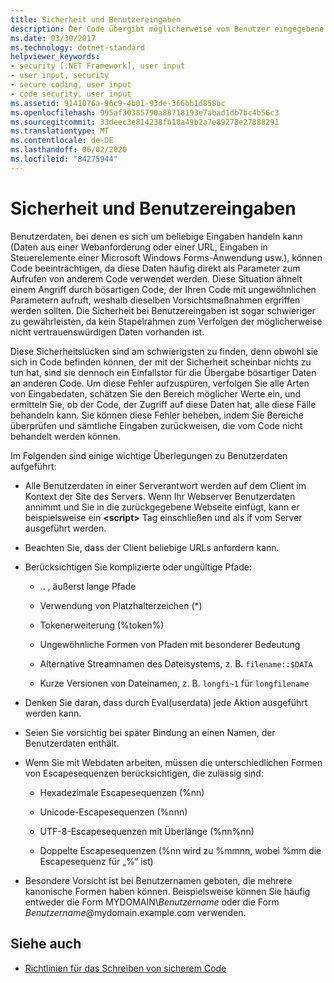 ```yaml
---
title: Sicherheit und Benutzereingaben
description: Der Code übergibt möglicherweise vom Benutzer eingegebene Daten als Parameter an anderen Code, was sich auf die Sicherheit auswirken kann. Sie können Bereichs Überprüfungen durchführen, um problematische Eingaben abzulehnen.
ms.date: 03/30/2017
ms.technology: dotnet-standard
helpviewer_keywords:
- security [.NET Framework], user input
- user input, security
- secure coding, user input
- code security, user input
ms.assetid: 9141076a-96c9-4b01-93de-366bb1d858bc
ms.openlocfilehash: 995af30385790a88718193e7abad1db7bc4b56c3
ms.sourcegitcommit: 33deec3e814238fb18a49b2a7e89278e27888291
ms.translationtype: MT
ms.contentlocale: de-DE
ms.lasthandoff: 06/02/2020
ms.locfileid: "84275944"
---
```

# <a name="security-and-user-input"></a>Sicherheit und Benutzereingaben

Benutzerdaten, bei denen es sich um beliebige Eingaben handeln kann (Daten aus einer Webanforderung oder einer URL, Eingaben in Steuerelemente einer Microsoft Windows Forms-Anwendung usw.), können Code beeinträchtigen, da diese Daten häufig direkt als Parameter zum Aufrufen von anderem Code verwendet werden. Diese Situation ähnelt einem Angriff durch bösartigen Code, der Ihren Code mit ungewöhnlichen Parametern aufruft, weshalb dieselben Vorsichtsmaßnahmen ergriffen werden sollten. Die Sicherheit bei Benutzereingaben ist sogar schwieriger zu gewährleisten, da kein Stapelrahmen zum Verfolgen der möglicherweise nicht vertrauenswürdigen Daten vorhanden ist.

Diese Sicherheitslücken sind am schwierigsten zu finden, denn obwohl sie sich in Code befinden können, der mit der Sicherheit scheinbar nichts zu tun hat, sind sie dennoch ein Einfallstor für die Übergabe bösartiger Daten an anderen Code. Um diese Fehler aufzuspüren, verfolgen Sie alle Arten von Eingabedaten, schätzen Sie den Bereich möglicher Werte ein, und ermitteln Sie, ob der Code, der Zugriff auf diese Daten hat, alle diese Fälle behandeln kann. Sie können diese Fehler beheben, indem Sie Bereiche überprüfen und sämtliche Eingaben zurückweisen, die vom Code nicht behandelt werden können.

Im Folgenden sind einige wichtige Überlegungen zu Benutzerdaten aufgeführt:

- Alle Benutzerdaten in einer Serverantwort werden auf dem Client im Kontext der Site des Servers. Wenn Ihr Webserver Benutzerdaten annimmt und Sie in die zurückgegebene Webseite einfügt, kann er beispielsweise ein **\<script>** Tag einschließen und als if vom Server ausgeführt werden.

- Beachten Sie, dass der Client beliebige URLs anfordern kann.

- Berücksichtigen Sie komplizierte oder ungültige Pfade:

  - .. \, äußerst lange Pfade

  - Verwendung von Platzhalterzeichen (*)

  - Tokenerweiterung (%token%)

  - Ungewöhnliche Formen von Pfaden mit besonderer Bedeutung

  - Alternative Streamnamen des Dateisystems, z. B. `filename::$DATA`

  - Kurze Versionen von Dateinamen, z. B. `longfi~1` für `longfilename`

- Denken Sie daran, dass durch Eval(userdata) jede Aktion ausgeführt werden kann.

- Seien Sie vorsichtig bei später Bindung an einen Namen, der Benutzerdaten enthält.

- Wenn Sie mit Webdaten arbeiten, müssen die unterschiedlichen Formen von Escapesequenzen berücksichtigen, die zulässig sind:

  - Hexadezimale Escapesequenzen (%nn)

  - Unicode-Escapesequenzen (%nnn)

  - UTF-8-Escapesequenzen mit Überlänge (%nn%nn)

  - Doppelte Escapesequenzen (%nn wird zu %mmnn, wobei %mm die Escapesequenz für „%“ ist)

- Besondere Vorsicht ist bei Benutzernamen geboten, die mehrere kanonische Formen haben können. Beispielsweise können Sie häufig entweder die Form MYDOMAIN\\*Benutzername* oder die Form *Benutzername*@mydomain.example.com verwenden.

## <a name="see-also"></a>Siehe auch

- [Richtlinien für das Schreiben von sicherem Code](secure-coding-guidelines.md)
